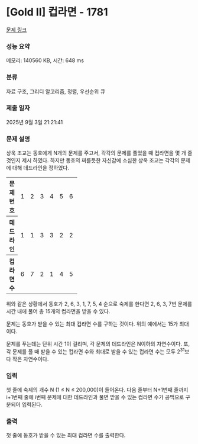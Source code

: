 # [Gold II] 컵라면 - 1781 

[문제 링크](https://www.acmicpc.net/problem/1781) 

### 성능 요약

메모리: 140560 KB, 시간: 648 ms

### 분류

자료 구조, 그리디 알고리즘, 정렬, 우선순위 큐

### 제출 일자

2025년 9월 3일 21:21:41

### 문제 설명

<p>상욱 조교는 동호에게 N개의 문제를 주고서, 각각의 문제를 풀었을 때 컵라면을 몇 개 줄 것인지 제시 하였다. 하지만 동호의 찌를듯한 자신감에 소심한 상욱 조교는 각각의 문제에 대해 데드라인을 정하였다.</p>

<table class="table table-bordered" style="width:38%">
	<tbody>
		<tr>
			<th style="width:10%">문제 번호</th>
			<td style="width:4%">1</td>
			<td style="width:4%">2</td>
			<td style="width:4%">3</td>
			<td style="width:4%">4</td>
			<td style="width:4%">5</td>
			<td style="width:4%">6</td>
			<td style="width:4%">7</td>
		</tr>
		<tr>
			<th>데드라인</th>
			<td>1</td>
			<td>1</td>
			<td>3</td>
			<td>3</td>
			<td>2</td>
			<td>2</td>
			<td>6</td>
		</tr>
		<tr>
			<th>컵라면 수</th>
			<td>6</td>
			<td>7</td>
			<td>2</td>
			<td>1</td>
			<td>4</td>
			<td>5</td>
			<td>1</td>
		</tr>
	</tbody>
</table>

<p>위와 같은 상황에서 동호가 2, 6, 3, 1, 7, 5, 4 순으로 숙제를 한다면 2, 6, 3, 7번 문제를 시간 내에 풀어 총 15개의 컵라면을 받을 수 있다.</p>

<p>문제는 동호가 받을 수 있는 최대 컵라면 수를 구하는 것이다. 위의 예에서는 15가 최대이다.</p>

<p>문제를 푸는데는 단위 시간 1이 걸리며, 각 문제의 데드라인은 N이하의 자연수이다. 또, 각 문제를 풀 때 받을 수 있는 컵라면 수와 최대로 받을 수 있는 컵라면 수는 모두 2<sup>31</sup>보다 작은 자연수이다.</p>

### 입력 

 <p>첫 줄에 숙제의 개수 N (1 ≤ N ≤ 200,000)이 들어온다. 다음 줄부터 N+1번째 줄까지 i+1번째 줄에 i번째 문제에 대한 데드라인과 풀면 받을 수 있는 컵라면 수가 공백으로 구분되어 입력된다.</p>

### 출력 

 <p>첫 줄에 동호가 받을 수 있는 최대 컵라면 수를 출력한다.</p>

